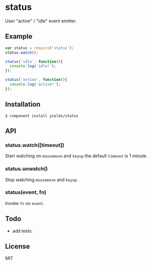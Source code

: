 
# status

  User &quot;active&quot; / &quot;idle&quot; event emitter.

## Example

```js
var status = require('status');
status.watch();

status('idle', function(){
  console.log('idle!');
});

status('active', function(){
  console.log('active!');
});
```

## Installation

    $ component install yields/status

## API

### status.watch([timeout])

Start watching on `mousemove` and `keyup` the default `timeout` is 1 minute.

### status.unwatch()

Stop watching `mousemove` and `keyup`.

### status(event, fn)

Invoke `fn` on `event`.

## Todo

  * add tests.

## License

  MIT
